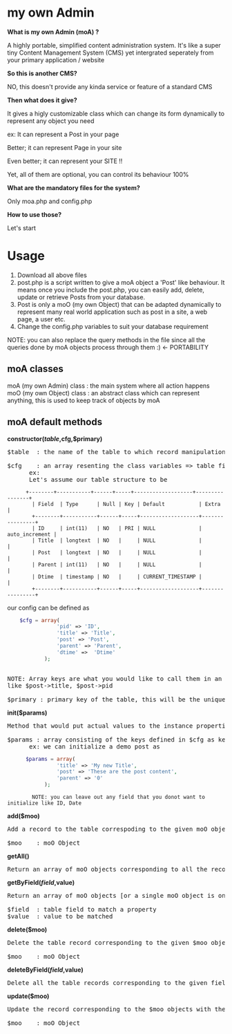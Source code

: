 my own Admin
============

**What is my own Admin (moA) ?**


A highly portable, simplified content administration system. It's like a super tiny Content Management System (CMS) yet
intergrated seperately from your primary application / website

**So this is another CMS?**

NO, this doesn't provide any kinda service or feature of a standard CMS

**Then what does it give?**

It gives a higly customizable class which can change its form dynamically to represent any object you need

ex: 
It can represent a Post in your page
    
Better; it can represent Page in your site
    
Even better; it can represent your SITE !!
    
Yet, all of them are optional, you can control its behaviour 100%

**What are the mandatory files for the system?**

Only moa.php and config.php

**How to use those?**

Let's start


Usage
=====

1.	Download all above files
2.	post.php is a script written to give a moA object a 'Post' like behaviour. It means once you include the post.php,
you can easily add, delete, update or retrieve Posts from your database.
3.	Post is only a moO (my own Object) that can be adapted dynamically to represent many real world application such as post in a site, a web page, a user etc.
4.	Change the config.php variables to suit your database requirement

NOTE: you can also replace the query methods in the file since all the queries done by moA objects process through them :) <- PORTABILITY

moA classes
-----------

moA (my own Admin) class  : the main system where all action happens
moO (my own Object) class : an abstract class which can represent anything, this is used to keep track of objects by moA 

moA default methods
-------------------

**constructor($table,$cfg,$primary)**

<pre>
$table	: the name of the table to which record manipulation should be done

$cfg 	: an array resenting the class variables => table fields
	  ex: 
	  Let's assume our table structure to be
</pre>
	  
```
	  +--------+-----------+------+-----+-------------------+----------------+
		| Field  | Type      | Null | Key | Default           | Extra          |
		+--------+-----------+------+-----+-------------------+----------------+
		| ID     | int(11)   | NO   | PRI | NULL              | auto_increment |
		| Title  | longtext  | NO   |     | NULL              |                |
		| Post   | longtext  | NO   |     | NULL              |                |
		| Parent | int(11)   | NO   |     | NULL              |                |
		| Dtime  | timestamp | NO   |     | CURRENT_TIMESTAMP |                |
		+--------+-----------+------+-----+-------------------+----------------+
```

  our config can be defined as 
	
```php
	$cfg = array(
                'pid' => 'ID',
                'title' => 'Title',
                'post' => 'Post',
                'parent' => 'Parent',
                'dtime' =>  'Dtime'        
            );
```

<pre>            
NOTE: Array keys are what you would like to call them in an object. You are free to relace them but array values should be exactly matching to those field of the given table
like $post->title, $post->pid

$primary : primary key of the table, this will be the unique identification of the object
</pre>

**init($params)**

<pre>
Method that would put actual values to the instance properties of moO

$params	: array consisting of the keys defined in $cfg as keys and the values to put in table as values of the array
	  ex: we can initialize a demo post as
</pre>

```php
	  $params = array(
                'title' => 'My new Title',
                'post' => 'These are the post content',
                'parent' => '0'        
            );
```  
            NOTE: you can leave out any field that you donot want to initialize like ID, Date

  
**add($moo)**

<pre>
Add a record to the table correspoding to the given moO object

$moo 	: moO Object
</pre>

**getAll()**

<pre>
Return an array of moO objects corresponding to all the records in the table
</pre>

**getByField($field,$value)**

<pre>
Return an array of moO objects [or a single moO object is only 1 record is found]

$field	: table field to match a property
$value	: value to be matched
</pre>

**delete($moo)**

<pre>
Delete the table record corresponding to the given $moo object

$moo	: moO Object
</pre>

**deleteByField($field,$value)**

<pre>
Delete all the table records corresponding to the given field/value pair
</pre>

**update($moo)**

<pre>
Update the record corresponding to the $moo objects with the changed values

$moo	: moO Object
</pre>


